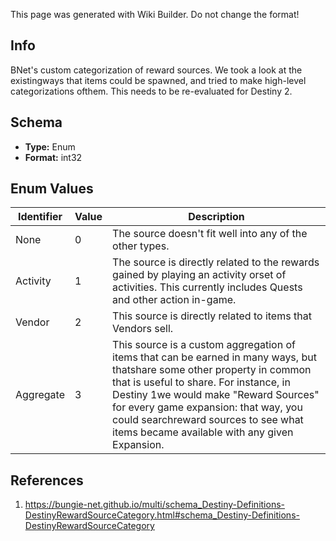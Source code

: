 <span class="wiki-builder">This page was generated with Wiki Builder. Do not change the format!</span>

## Info
BNet's custom categorization of reward sources.  We took a look at the existingways that items could be spawned, and tried to make high-level categorizations ofthem.  This needs to be re-evaluated for Destiny 2.

## Schema
* **Type:** Enum
* **Format:** int32

## Enum Values
Identifier | Value | Description
---------- | ----- | -----------
None | 0 | The source doesn't fit well into any of the other types.
Activity | 1 | The source is directly related to the rewards gained by playing an activity orset of activities.  This currently includes Quests and other action in-game.
Vendor | 2 | This source is directly related to items that Vendors sell.
Aggregate | 3 | This source is a custom aggregation of items that can be earned in many ways, but thatshare some other property in common that is useful to share.  For instance, in Destiny 1we would make &quot;Reward Sources&quot; for every game expansion: that way, you could searchreward sources to see what items became available with any given Expansion.

## References
1. https://bungie-net.github.io/multi/schema_Destiny-Definitions-DestinyRewardSourceCategory.html#schema_Destiny-Definitions-DestinyRewardSourceCategory
